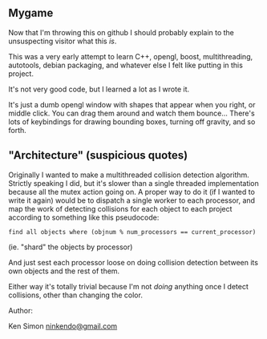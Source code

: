 Mygame
------

Now that I'm throwing this on github I should probably explain to the
unsuspecting visitor what this *is*.

This was a very early attempt to learn C++, opengl, boost, multithreading,
autotools, debian packaging, and whatever else I felt like putting in this
project.

It's not very good code, but I learned a lot as I wrote it.

It's just a dumb opengl window with shapes that appear when you right, or
middle click.  You can drag them around and watch them bounce...  There's lots
of keybindings for drawing bounding boxes, turning off gravity, and so forth.

"Architecture" (suspicious quotes)
----------------------------------

Originally I wanted to make a multithreaded collision detection algorithm.
Strictly speaking I did, but it's slower than a single threaded implementation
because all the mutex action going on.  A proper way to do it (if I wanted to
write it again) would be to dispatch a single worker to each processor, and map
the work of detecting collisions for each object to each project according to
something like this pseudocode:

    find all objects where (objnum % num_processors == current_processor)

(ie. "shard" the objects by processor)

And just sest each processor loose on doing collision detection between its own
objects and the rest of them.

Either way it's totally trivial because I'm not *doing* anything once I detect
collisions, other than changing the color.

Author:

Ken Simon <ninkendo@gmail.com>
